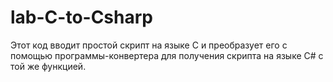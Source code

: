 # lab-C-to-Csharp
Этот код вводит простой скрипт на языке C и преобразует его с помощью программы-конвертера для получения скрипта на языке C# с той же функцией.
